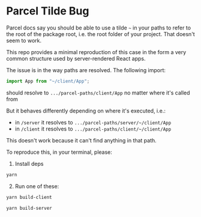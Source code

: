 # Parcel Tilde Bug

Parcel docs say you should be able to use a tilde `~` in your paths to refer to the root of the package root, i.e. the root folder of your project. That doesn't seem to work.

This repo provides a minimal reproduction of this case in the form a very common structure used by server-rendered React apps.

The issue is in the way paths are resolved. The following import:

```js
import App from "~/client/App";
```

should resolve to `.../parcel-paths/client/App` no matter where it's called from

But it behaves differently depending on where it's executed, i.e.:

- in `/server` it resolves to `.../parcel-paths/server/~/client/App`
- in `/client` it resolves to `.../parcel-paths/client/~/client/App`

This doesn't work because it can't find anything in that path.

To reproduce this, in your terminal, please:

1. Install deps

```sh
yarn
```

2. Run one of these:

```sh
yarn build-client
```

```sh
yarn build-server
```
